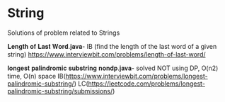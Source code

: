 # String
Solutions of problem related to Strings


𝐋𝐞𝐧𝐠𝐭𝐡 𝐨𝐟 𝐋𝐚𝐬𝐭 𝐖𝐨𝐫𝐝.𝐣𝐚𝐯𝐚- IB (find the length of the last word of a given string)
https://www.interviewbit.com/problems/length-of-last-word/

𝐥𝐨𝐧𝐠𝐞𝐬𝐭 𝐩𝐚𝐥𝐢𝐧𝐝𝐫𝐨𝐦𝐢𝐜 𝐬𝐮𝐛𝐬𝐭𝐫𝐢𝐧𝐠 𝐧𝐨𝐧𝐝𝐩.𝐣𝐚𝐯𝐚- solved NOT using DP, O(n2) time, O(n) space
IB(https://www.interviewbit.com/problems/longest-palindromic-substring/)
LC(https://leetcode.com/problems/longest-palindromic-substring/submissions/)
